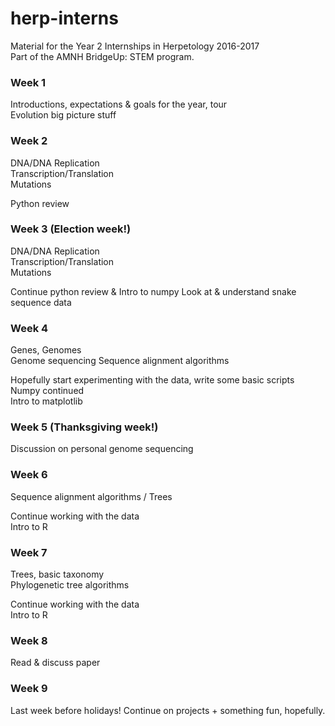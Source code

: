 # herp-interns

Material for the Year 2 Internships in Herpetology 2016-2017  
Part of the AMNH BridgeUp: STEM program.  

### Week 1
Introductions, expectations & goals for the year, tour  
Evolution big picture stuff  

### Week 2
DNA/DNA Replication  
Transcription/Translation  
Mutations  

Python review  

### Week 3 (Election week!)
DNA/DNA Replication  
Transcription/Translation  
Mutations  
  
Continue python review & Intro to numpy 
Look at & understand snake sequence data  

### Week 4
Genes, Genomes    
Genome sequencing
Sequence alignment algorithms  
  
Hopefully start experimenting with the data, write some basic scripts  
Numpy continued  
Intro to matplotlib  

### Week 5 (Thanksgiving week!)   
Discussion on personal genome sequencing   

### Week 6  
Sequence alignment algorithms / Trees   
  
Continue working with the data  
Intro to R   

### Week 7  
Trees, basic taxonomy  
Phylogenetic tree algorithms   
  
Continue working with the data  
Intro to R  

### Week 8  
Read & discuss paper  

### Week 9  
Last week before holidays! Continue on projects + something fun, hopefully.  
